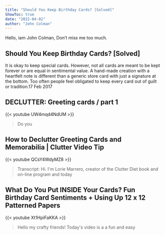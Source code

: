 ```yaml
---
title: "Should You Keep Birthday Cards? [Solved]"
ShowToc: true 
date: "2022-04-02"
author: "John Colman" 
---
```


Hello, iam John Colman, Don’t miss me too much.
## Should You Keep Birthday Cards? [Solved]
 It is okay to keep special cards. However, not all cards are meant to be kept forever or are equal in sentimental value. A hand-made creation with a heartfelt note is different than a generic store card with just a signature at the bottom. Too often people feel obligated to keep every card out of guilt or tradition.17 Feb 2017

## DECLUTTER:  Greeting cards / part 1
{{< youtube UW4mqd4NdUM >}}
>Do you

## How to Declutter Greeting Cards and Memorabilia | Clutter Video Tip
{{< youtube QCsY4WdyMZ8 >}}
>Transcript: Hi. I'm Lorie Marrero, creator of the Clutter Diet book and on-line program and today 

## What Do You Put INSIDE Your Cards? Fun Birthday Card Sentiments + Using Up 12 x 12 Patterned Papers
{{< youtube Xt1HpiFaKKA >}}
>Hello my crafty friends! Today's video is a a fun and easy 

